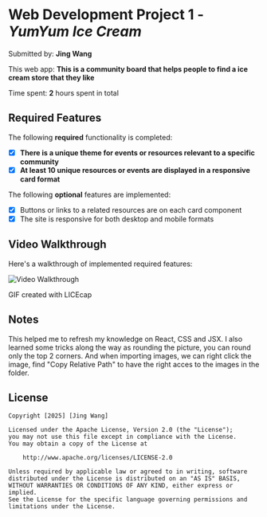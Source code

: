 # Web Development Project 1 - *YumYum Ice Cream*

Submitted by: **Jing Wang**

This web app: **This is a community board that helps people to find a ice cream store that they like**

Time spent: **2** hours spent in total

## Required Features

The following **required** functionality is completed:

- [x] **There is a unique theme for events or resources relevant to a specific community**
- [x] **At least 10 unique resources or events are displayed in a responsive card format**

The following **optional** features are implemented:

- [x] Buttons or links to a related resources are on each card component
- [x] The site is responsive for both desktop and mobile formats

## Video Walkthrough

Here's a walkthrough of implemented required features:

<img src='src/assets/community_board.gif' title='Video Walkthrough' width='' alt='Video Walkthrough' />

GIF created with LICEcap  

## Notes

This helped me to refresh my knowledge on React, CSS and JSX. I also learned some tricks along the way as rounding the picture, you can round only the top 2 corners. 
And when importing images, we can right click the image, find "Copy Relative Path" to have the right acces to the images in the folder. 

## License

    Copyright [2025] [Jing Wang]

    Licensed under the Apache License, Version 2.0 (the "License");
    you may not use this file except in compliance with the License.
    You may obtain a copy of the License at

        http://www.apache.org/licenses/LICENSE-2.0

    Unless required by applicable law or agreed to in writing, software
    distributed under the License is distributed on an "AS IS" BASIS,
    WITHOUT WARRANTIES OR CONDITIONS OF ANY KIND, either express or implied.
    See the License for the specific language governing permissions and
    limitations under the License.
